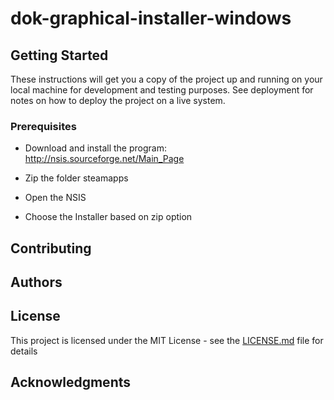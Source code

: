 # dok-graphical-installer-windows

## Getting Started

These instructions will get you a copy of the project up and running on your local machine for development and testing purposes. See deployment for notes on how to deploy the project on a live system.

### Prerequisites

* Download and install the program:
http://nsis.sourceforge.net/Main_Page

* Zip the folder steamapps

* Open the NSIS

* Choose the Installer based on zip option

### 

## Contributing

## Authors

## License

This project is licensed under the MIT License - see the [LICENSE.md](LICENSE.md) file for details

## Acknowledgments

